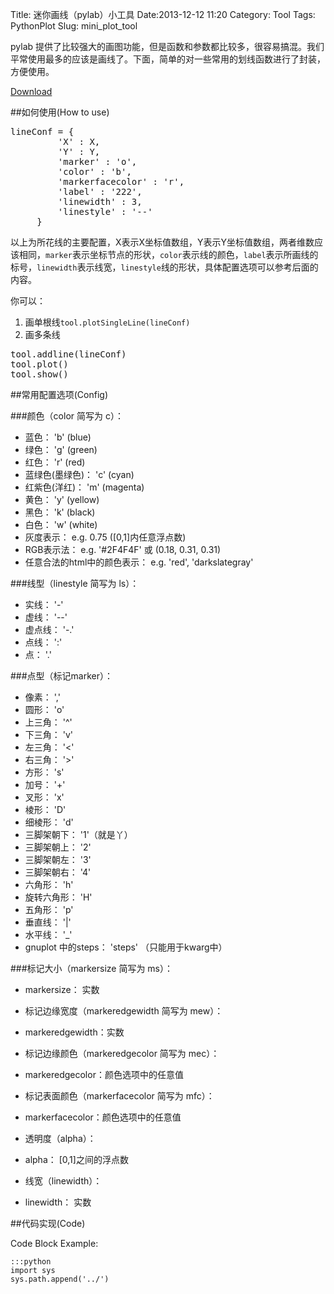 Title: 迷你画线（pylab）小工具
Date:2013-12-12 11:20
Category: Tool
Tags: PythonPlot
Slug: mini_plot_tool

pylab 提供了比较强大的画图功能，但是函数和参数都比较多，很容易搞混。我们平常使用最多的应该是画线了。下面，简单的对一些常用的划线函数进行了封装，方便使用。

<a href="https://gist.github.com/LixinZhang/5796875">Download</a>


##如何使用(How to use)
<pre>
lineConf = {
         'X' : X,
         'Y' : Y,
         'marker' : 'o',
         'color' : 'b',
         'markerfacecolor' : 'r',
         'label' : '222',
         'linewidth' : 3,
         'linestyle' : '--'
     }
</pre>

以上为所花线的主要配置，X表示X坐标值数组，Y表示Y坐标值数组，两者维数应该相同，<code>marker</code>表示坐标节点的形状，<code>color</code>表示线的颜色，<code>label</code>表示所画线的标号，<code>linewidth</code>表示线宽，<code>linestyle</code>线的形状，具体配置选项可以参考后面的内容。

你可以：

1.	画单根线<code>tool.plotSingleLine(lineConf)</code>
2.	画多条线
<pre>
tool.addline(lineConf)
tool.plot()
tool.show()
</pre>	

##常用配置选项(Config)


###颜色（color 简写为 c）：

*	蓝色： 'b' (blue)
*	绿色： 'g' (green)
*	红色： 'r' (red)
*	蓝绿色(墨绿色)： 'c' (cyan)
*	红紫色(洋红)： 'm' (magenta)
*	黄色： 'y' (yellow)
*	黑色： 'k' (black)
*	白色： 'w' (white)
*	灰度表示： e.g. 0.75 ([0,1]内任意浮点数)
*	RGB表示法： e.g. '#2F4F4F' 或 (0.18, 0.31, 0.31)
*	任意合法的html中的颜色表示： e.g. 'red', 'darkslategray'



###线型（linestyle 简写为 ls）：

*	实线： '-'
*	虚线： '--'
*	虚点线： '-.'
*	点线： ':'
*	点： '.' 



###点型（标记marker）：

*	像素： ','
*	圆形： 'o'
*	上三角： '^'
*	下三角： 'v'
*	左三角： '<'
*	右三角： '>'
*	方形： 's'
*	加号： '+' 
*	叉形： 'x'
*	棱形： 'D'
*	细棱形： 'd'
*	三脚架朝下： '1'（就是丫）
*	三脚架朝上： '2'
*	三脚架朝左： '3'
*	三脚架朝右： '4'
*	六角形： 'h'
*	旋转六角形： 'H'
*	五角形： 'p'
*	垂直线： '|'
*	水平线： '_'
*	gnuplot 中的steps： 'steps' （只能用于kwarg中）


###标记大小（markersize 简写为 ms）： 

*	markersize： 实数 
*	标记边缘宽度（markeredgewidth 简写为 mew）：

*	markeredgewidth：实数
*	标记边缘颜色（markeredgecolor 简写为 mec）：

*	markeredgecolor：颜色选项中的任意值
*	标记表面颜色（markerfacecolor 简写为 mfc）：

*	markerfacecolor：颜色选项中的任意值
*	透明度（alpha）：

*	alpha： [0,1]之间的浮点数
*	线宽（linewidth）：

*	linewidth： 实数

##代码实现(Code)

<script src="https://gist.github.com/LixinZhang/5796875.js"></script>



Code Block Example:

    :::python
    import sys
    sys.path.append('../')


